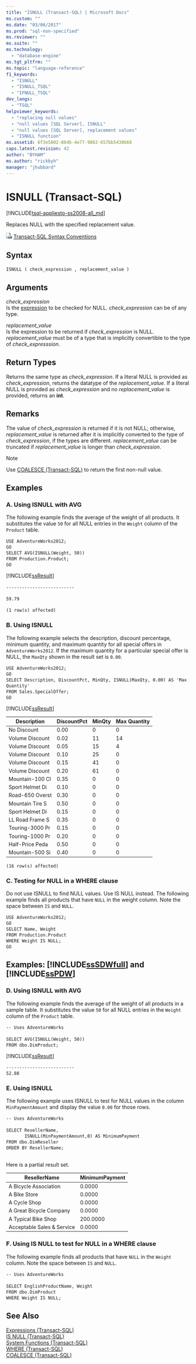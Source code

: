 ```yaml
---
title: "ISNULL (Transact-SQL) | Microsoft Docs"
ms.custom: ""
ms.date: "03/06/2017"
ms.prod: "sql-non-specified"
ms.reviewer: ""
ms.suite: ""
ms.technology: 
  - "database-engine"
ms.tgt_pltfrm: ""
ms.topic: "language-reference"
f1_keywords: 
  - "ISNULL"
  - "ISNULL_TSQL"
  - "IFNULL_TSQL"
dev_langs: 
  - "TSQL"
helpviewer_keywords: 
  - "replacing null values"
  - "null values [SQL Server], ISNULL"
  - "null values [SQL Server], replacement values"
  - "ISNULL function"
ms.assetid: 6f3e5802-864b-4e77-9862-657bb5430b68
caps.latest.revision: 42
author: "BYHAM"
ms.author: "rickbyh"
manager: "jhubbard"
---
```

# ISNULL (Transact-SQL)
[!INCLUDE[tsql-appliesto-ss2008-all_md](../../includes/tsql-appliesto-ss2008-all-md.md)]

  Replaces NULL with the specified replacement value.  
  
 ![Topic link icon](../../database-engine/configure-windows/media/topic-link.gif "Topic link icon") [Transact-SQL Syntax Conventions](../../t-sql/language-elements/transact-sql-syntax-conventions-transact-sql.md)  
  
## Syntax  
  
```  
ISNULL ( check_expression , replacement_value )  
```  
  
## Arguments  
 *check_expression*  
 Is the [expression](../../t-sql/language-elements/expressions-transact-sql.md) to be checked for NULL. *check_expression* can be of any type.  
  
 *replacement_value*  
 Is the expression to be returned if *check_expression* is NULL. *replacement_value* must be of a type that is implicitly convertible to the type of *check_expresssion*.  
  
## Return Types  
 Returns the same type as *check_expression*. If a literal NULL is provided as *check_expression*, returns the datatype of the *replacement_value*. If a literal NULL is provided as *check_expression* and no *replacement_value* is provided, returns an **int**.  
  
## Remarks  
 The value of *check_expression* is returned if it is not NULL; otherwise, *replacement_value* is returned after it is implicitly converted to the type of *check_expression*, if the types are different. *replacement_value* can be truncated if *replacement_value* is longer than *check_expression*.  
  
> [!NOTE]  
>  Use [COALESCE &#40;Transact-SQL&#41;](../../t-sql/language-elements/coalesce-transact-sql.md) to return the first non-null value.  
  
## Examples  
  
### A. Using ISNULL with AVG  
 The following example finds the average of the weight of all products. It substitutes the value `50` for all NULL entries in the `Weight` column of the `Product` table.  
  
```  
USE AdventureWorks2012;  
GO  
SELECT AVG(ISNULL(Weight, 50))  
FROM Production.Product;  
GO  
```  
  
 [!INCLUDE[ssResult](../../includes/ssresult-md.md)]  
  
 `--------------------------`  
  
 `59.79`  
  
 `(1 row(s) affected)`  
  
### B. Using ISNULL  
 The following example selects the description, discount percentage, minimum quantity, and maximum quantity for all special offers in `AdventureWorks2012`. If the maximum quantity for a particular special offer is NULL, the `MaxQty` shown in the result set is `0.00`.  
  
```  
USE AdventureWorks2012;  
GO  
SELECT Description, DiscountPct, MinQty, ISNULL(MaxQty, 0.00) AS 'Max Quantity'  
FROM Sales.SpecialOffer;  
GO  
```  
  
 [!INCLUDE[ssResult](../../includes/ssresult-md.md)]  
  
|  Description       |  DiscountPct    |   MinQty    |   Max Quantity       |
|  ---------------   |  -------------  |   --------  |   ---------------    |
|  No Discount       |  0.00           |   0         |   0                  |
|  Volume Discount   |  0.02           |   11        |   14                 |
|  Volume Discount   |  0.05           |   15        |   4                  |
|  Volume Discount   |  0.10           |   25        |   0                  |
|  Volume Discount   |  0.15           |   41        |   0                  |
|  Volume Discount   |  0.20           |   61        |   0                  |
|  Mountain-100 Cl   |  0.35           |   0         |   0                  |
|  Sport Helmet Di   |  0.10           |   0         |   0                  |
|  Road-650 Overst   |  0.30           |   0         |   0                  |
|  Mountain Tire S   |  0.50           |   0         |   0                  |
|  Sport Helmet Di   |  0.15           |   0         |   0                  |
|  LL Road Frame S   |  0.35           |   0         |   0                  |
|  Touring-3000 Pr   |  0.15           |   0         |   0                  |
|  Touring-1000 Pr   |  0.20           |   0         |   0                  |
|  Half-Price Peda   |  0.50           |   0         |   0                  |
|  Mountain-500 Si   |  0.40           |   0         |   0                  |

 `(16 row(s) affected)`  
  
### C. Testing for NULL in a WHERE clause  
 Do not use ISNULL to find NULL values. Use IS NULL instead. The following example finds all products that have `NULL` in the weight column. Note the space between `IS` and `NULL`.  
  
```  
USE AdventureWorks2012;  
GO  
SELECT Name, Weight  
FROM Production.Product  
WHERE Weight IS NULL;  
GO  
```  
  
## Examples: [!INCLUDE[ssSDWfull](../../includes/sssdwfull-md.md)] and [!INCLUDE[ssPDW](../../includes/sspdw-md.md)]  
  
### D. Using ISNULL with AVG  
 The following example finds the average of the weight of all products in a sample table. It substitutes the value `50` for all NULL entries in the `Weight` column of the `Product` table.  
  
```  
-- Uses AdventureWorks  
  
SELECT AVG(ISNULL(Weight, 50))  
FROM dbo.DimProduct;  
```  
  
 [!INCLUDE[ssResult](../../includes/ssresult-md.md)]  
  
```  
--------------------------   
52.88   
```  
  
### E. Using ISNULL  
 The following example uses ISNULL to test for NULL values in the column `MinPaymentAmount` and display the value `0.00` for those rows.  
  
```  
-- Uses AdventureWorks  
  
SELECT ResellerName,   
       ISNULL(MinPaymentAmount,0) AS MinimumPayment  
FROM dbo.DimReseller  
ORDER BY ResellerName;  
  
```  
  
 Here is a partial result set.  
  
|  ResellerName                |  MinimumPayment    |
|  -------------------------   |  --------------    |
|  A Bicycle Association       |     0.0000         |
|  A Bike Store                |     0.0000         |
|  A Cycle Shop                |     0.0000         |
|  A Great Bicycle Company     |     0.0000         |
|  A Typical Bike Shop         |   200.0000         |
|  Acceptable Sales & Service  |     0.0000         |
  
### F. Using IS NULL to test for NULL in a WHERE clause  
 The following example finds all products that have `NULL` in the `Weight` column. Note the space between `IS` and `NULL`.  
  
```  
-- Uses AdventureWorks  
  
SELECT EnglishProductName, Weight  
FROM dbo.DimProduct  
WHERE Weight IS NULL;  
```  
  
## See Also  
 [Expressions &#40;Transact-SQL&#41;](../../t-sql/language-elements/expressions-transact-sql.md)   
 [IS NULL &#40;Transact-SQL&#41;](../../t-sql/queries/is-null-transact-sql.md)   
 [System Functions &#40;Transact-SQL&#41;](../../relational-databases/system-functions/system-functions-for-transact-sql.md)   
 [WHERE &#40;Transact-SQL&#41;](../../t-sql/queries/where-transact-sql.md)   
 [COALESCE &#40;Transact-SQL&#41;](../../t-sql/language-elements/coalesce-transact-sql.md)  
  
  

